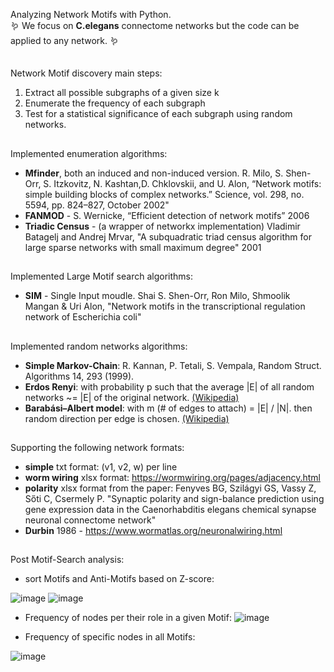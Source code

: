 Analyzing Network Motifs with Python.
<br/>
🪱 We focus on **C.elegans** connectome networks but the code can be applied to any network. 🪱

##
Network Motif discovery main steps:
1. Extract all possible subgraphs of a given size k
2. Enumerate the frequency of each subgraph
3. Test for a statistical significance of each subgraph using random networks.

##
Implemented enumeration algorithms:
- **Mfinder**, both an induced and non-induced version. R. Milo, S. Shen-Orr, S. Itzkovitz, N. Kashtan,D. Chklovskii, and U. Alon, “Network motifs: simple building blocks of complex networks.” Science, vol. 298, no. 5594, pp. 824–827, October 2002"
- **FANMOD** - S. Wernicke, “Efficient detection of network motifs” 2006
- **Triadic Census** - (a wrapper of networkx implementation) Vladimir Batagelj and Andrej Mrvar, "A subquadratic triad census algorithm for large sparse networks with small maximum degree" 2001

##
Implemented Large Motif search algorithms:
- **SIM** - Single Input moudle. Shai S. Shen-Orr, Ron Milo, Shmoolik Mangan & Uri Alon, "Network motifs in the transcriptional regulation  network of Escherichia coli"

##
Implemented random networks algorithms:
 - **Simple Markov-Chain**: R. Kannan, P. Tetali, S. Vempala, Random Struct. Algorithms 14, 293 (1999).
 - **Erdos Renyi**: with probability p such that the average |E| of all random networks ~= |E| of the original network.  [(Wikipedia)](https://en.wikipedia.org/wiki/Erd%C5%91s%E2%80%93R%C3%A9nyi_model)
 - **Barabási–Albert model**: with m (# of edges to attach) = |E| / |N|. then random direction per edge is chosen. [(Wikipedia)](https://en.wikipedia.org/wiki/Barab%C3%A1si%E2%80%93Albert_model)
   
##
Supporting the following network formats:
- **simple** txt format: (v1, v2, w) per line
- **worm wiring** xlsx format: https://wormwiring.org/pages/adjacency.html
- **polarity** xlsx format from the paper: Fenyves BG, Szilágyi GS, Vassy Z, Sőti C, Csermely P. "Synaptic polarity and sign-balance prediction using gene expression data in the Caenorhabditis elegans chemical synapse neuronal connectome network"
- **Durbin** 1986 - https://www.wormatlas.org/neuronalwiring.html


##
Post Motif-Search analysis:
- sort Motifs and Anti-Motifs based on Z-score:
  
![image](https://github.com/deangeckt/network_motifs/assets/24900065/730c2962-0045-4a82-beea-bc1b86ecbc06)
![image](https://github.com/deangeckt/network_motifs/assets/24900065/35ed62ef-d0a1-4c4a-9f69-00aa88a9bde3)


- Frequency  of nodes per their role in a given Motif:
  ![image](https://github.com/deangeckt/network_motifs/assets/24900065/c4092a87-0bbe-4994-b2e1-13a03312a979)

- Frequency  of specific nodes in all Motifs:

![image](https://github.com/deangeckt/network_motifs/assets/24900065/a62d074c-a5fd-46ec-810a-1d999ab714b8)



